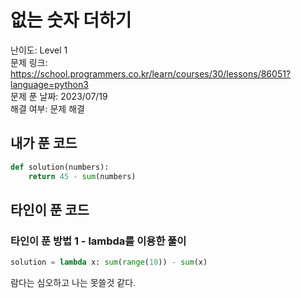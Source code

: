 # 없는 숫자 더하기

난이도: Level 1  
문제 링크: https://school.programmers.co.kr/learn/courses/30/lessons/86051?language=python3  
문제 푼 날짜: 2023/07/19  
해결 여부: 문제 해결  
 
## 내가 푼 코드

```python
def solution(numbers):
    return 45 - sum(numbers)
```

## 타인이 푼 코드

### 타인이 푼 방법 1 - lambda를 이용한 풀이

```python
solution = lambda x: sum(range(10)) - sum(x)
```

람다는 심오하고 나는 못쓸것 같다.
